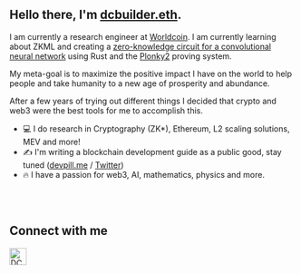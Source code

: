 ## Hello there, I'm [dcbuilder.eth](https://twitter.com/DCbuild3r).

I am currently a research engineer at [Worldcoin](https://worldcoin.org/). I am currently learning about ZKML and creating a [zero-knowledge circuit for a convolutional neural network](https://github.com/dcbuild3r/proto-neural-zkp/) using Rust and the [Plonky2](https://github.com/mir-protocol/plonky2) proving system.

My meta-goal is to maximize the positive impact I have on the world to help people and take humanity to a new age of prosperity and abundance.

After a few years of trying out different things I decided that crypto and web3 were the best tools for me to accomplish this.

- 💻 I do research in Cryptography (ZK*), Ethereum, L2 scaling solutions, MEV and more!
- ✍️ I'm writing a blockchain development guide as a public good, stay tuned ([devpill.me](http://devpill.me/) / [Twitter](https://twitter.com/devpillme))
- 🔥 I have a passion for web3, AI, mathematics, physics and more.

<br />

<br /> 

[twitter]: https://twitter.com/DCbuild3r 

## Connect with me

[<img align="left" alt="DCBuilder | Twitter" width="30px" src="https://cdn.jsdelivr.net/npm/simple-icons@v3/icons/twitter.svg" />][twitter]
